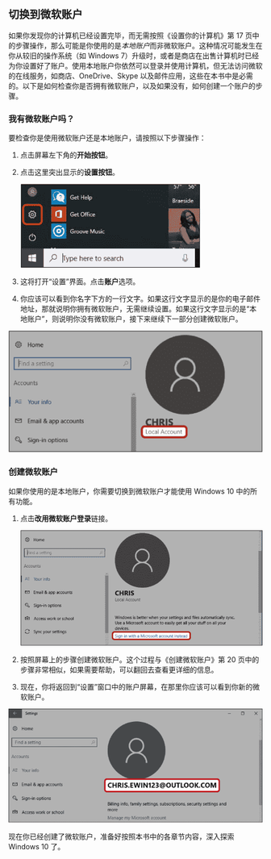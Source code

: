 ## 切换到微软账户

如果你发现你的计算机已经设置完毕，而无需按照《设置你的计算机》第 17 页中的步骤操作，那么可能是你使用的是*本地账户*而非微软账户。这种情况可能发生在你从较旧的操作系统（如 Windows 7）升级时，或者是商店在出售计算机时已经为你设置好了账户。使用本地账户你依然可以登录并使用计算机，但无法访问微软的在线服务，如商店、OneDrive、Skype 以及邮件应用，这些在本书中是必需的。以下是如何检查你是否拥有微软账户，以及如果没有，如何创建一个账户的步骤。

### 我有微软账户吗？

要检查你是使用微软账户还是本地账户，请按照以下步骤操作：

1.  点击屏幕左下角的**开始按钮**。

1.  点击这里突出显示的**设置按钮**。

    ![Image](img/f0298-01.jpg)

1.  这将打开“设置”界面。点击**账户**选项。

1.  你应该可以看到你名字下方的一行文字。如果这行文字显示的是你的电子邮件地址，那就说明你拥有微软账户，无需继续设置。如果这行文字显示的是“本地账户”，则说明你没有微软账户，接下来继续下一部分创建微软账户。

![Image](img/f0298-02.jpg)

### 创建微软账户

如果你使用的是本地账户，你需要切换到微软账户才能使用 Windows 10 中的所有功能。

1.  点击**改用微软账户登录**链接。

    ![Image](img/f0299-01.jpg)

1.  按照屏幕上的步骤创建微软账户。这个过程与《创建微软账户》第 20 页中的步骤非常相似，如果需要帮助，可以翻回去查看更详细的信息。

1.  现在，你将返回到“设置”窗口中的账户屏幕，在那里你应该可以看到你新的微软账户。

![Image](img/f0299-02.jpg)

现在你已经创建了微软账户，准备好按照本书中的各章节内容，深入探索 Windows 10 了。
